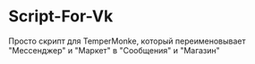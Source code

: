 # Script-For-Vk
Просто скрипт для TemperMonke, который переименовывает "Мессенджер" и "Маркет" в "Сообщения" и "Магазин"
